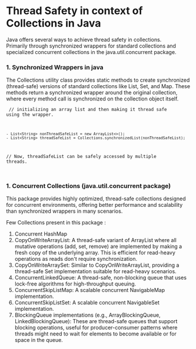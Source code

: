 # Thread Safety in context of Collections in Java

Java offers several ways to achieve thread safety in collections.<br>
Primarily through synchronized wrappers for standard collections and specialized concurrent collections in the java.util.concurrent package.

### 1. Synchronized Wrappers in java

The Collections utility class provides static methods to create synchronized (thread-safe) versions of standard collections like List, Set, and Map. 
These methods return a synchronized wrapper around the original collection, 
where every method call is synchronized on the collection object itself.

<code> // initializing an array list and then making it thread safe using the wrapper.

    - List<String> nonThreadSafeList = new ArrayList<>();  
    - List<String> threadSafeList = Collections.synchronizedList(nonThreadSafeList);

// Now, threadSafeList can be safely accessed by multiple threads.

</code>

### 1. Concurrent Collections (java.util.concurrent package)

This package provides highly optimized, thread-safe collections designed for concurrent environments, 
offering better performance and scalability than synchronized wrappers in many scenarios.

Few Collections present in this package : 
1. Concurrent HashMap
2. CopyOnWriteArrayList: A thread-safe variant of ArrayList where all mutative operations (add, set, remove) are implemented by making a fresh copy of the underlying array. 
This is efficient for read-heavy operations as reads don't require synchronization. 
3. CopyOnWriteArraySet: Similar to CopyOnWriteArrayList, providing a thread-safe Set implementation suitable for read-heavy scenarios.
4. ConcurrentLinkedQueue: A thread-safe, non-blocking queue that uses lock-free algorithms for high-throughput queuing. 
5. ConcurrentSkipListMap: A scalable concurrent NavigableMap implementation.
6. ConcurrentSkipListSet: A scalable concurrent NavigableSet implementation.
7. BlockingQueue implementations (e.g., ArrayBlockingQueue, LinkedBlockingQueue): These are thread-safe queues that support blocking operations, 
useful for producer-consumer patterns where threads might need to wait for elements to become available or for space in the queue.


